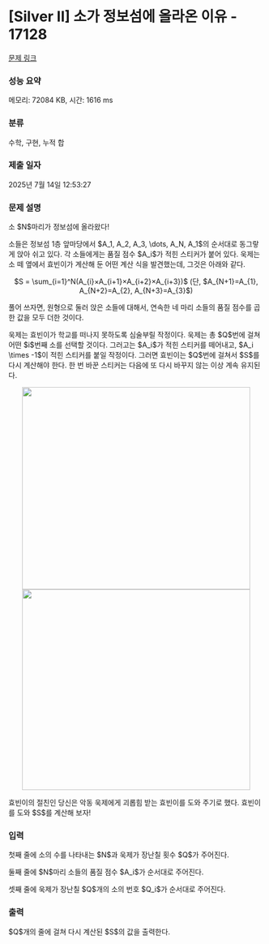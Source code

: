 # [Silver II] 소가 정보섬에 올라온 이유 - 17128 

[문제 링크](https://www.acmicpc.net/problem/17128) 

### 성능 요약

메모리: 72084 KB, 시간: 1616 ms

### 분류

수학, 구현, 누적 합

### 제출 일자

2025년 7월 14일 12:53:27

### 문제 설명

<p>소 $N$마리가 정보섬에 올라왔다!</p>

<p>소들은 정보섬 1층 앞마당에서 $A_1, A_2, A_3, \dots, A_N, A_1$의 순서대로 동그랗게 앉아 쉬고 있다. 각 소들에게는 품질 점수 $A_i$가 적힌 스티커가 붙어 있다. 욱제는 소 떼 옆에서 효빈이가 계산해 둔 어떤 계산 식을 발견했는데, 그것은 아래와 같다.</p>

<p style="text-align: center;">$S = \sum_{i=1}^N(A_{i}×A_{i+1}×A_{i+2}×A_{i+3})$ (단, $A_{N+1}=A_{1}, A_{N+2}=A_{2}, A_{N+3}=A_{3}$)</p>

<p>풀어 쓰자면, 원형으로 둘러 앉은 소들에 대해서, 연속한 네 마리 소들의 품질 점수를 곱한 값을 모두 더한 것이다.</p>

<p>욱제는 효빈이가 학교를 떠나지 못하도록 심술부릴 작정이다. 욱제는 총 $Q$번에 걸쳐 어떤 $i$번째 소를 선택할 것이다. 그러고는 $A_i$가 적힌 스티커를 떼어내고, $A_i \times -1$이 적힌 스티커를 붙일 작정이다. 그러면 효빈이는 $Q$번에 걸쳐서 $S$를 다시 계산해야 한다. 한 번 바꾼 스티커는 다음에 또 다시 바꾸지 않는 이상 계속 유지된다.</p>

<p style="text-align: center;"><img alt="" src="https://upload.acmicpc.net/46d9d347-cbae-4650-a391-b7c702663b10/-/crop/1456x1291/0,54/-/preview/" style="height: 399px; width: 450px;"> <img alt="" src="https://upload.acmicpc.net/01e9c0fd-90d8-4843-85e1-0d182a21deec/-/crop/1471x1293/0,79/-/preview/" style="height: 396px; width: 450px;"></p>

<p>효빈이의 절친인 당신은 악동 욱제에게 괴롭힘 받는 효빈이를 도와 주기로 했다. 효빈이를 도와 $S$를 계산해 보자!</p>

### 입력 

 <p>첫째 줄에 소의 수를 나타내는 $N$과 욱제가 장난칠 횟수 $Q$가 주어진다.</p>

<p>둘째 줄에 $N$마리 소들의 품질 점수 $A_i$가 순서대로 주어진다.</p>

<p>셋째 줄에 욱제가 장난칠 $Q$개의 소의 번호 $Q_i$가 순서대로 주어진다.</p>

### 출력 

 <p>$Q$개의 줄에 걸쳐 다시 계산된 $S$의 값을 출력한다.</p>

